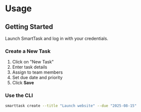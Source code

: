 

# Usage

## Getting Started

Launch SmartTask and log in with your credentials.

### Create a New Task
1. Click on "New Task"
2. Enter task details
3. Assign to team members
4. Set due date and priority
5. Click **Save**

### Use the CLI

```bash
smarttask create --title "Launch website" --due "2025-08-15"
